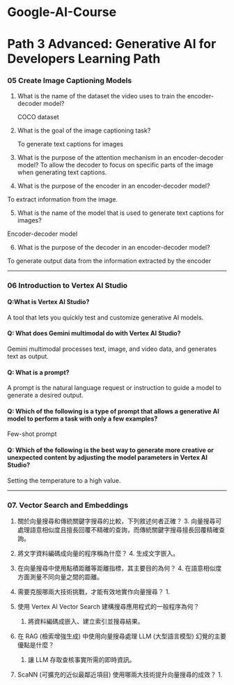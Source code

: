 # Google-AI-Course

# Path 3 Advanced: Generative AI for Developers Learning Path

### 05 Create Image Captioning Models

1. What is the name of the dataset the video uses to train the encoder-decoder model?

   COCO dataset
2. What is the goal of the image captioning task? 

   To generate text captions for images
3. What is the purpose of the attention mechanism in an encoder-decoder model?
   To allow the decoder to focus on specific parts of the image when generating text captions.
   
4. What is the purpose of the encoder in an encoder-decoder model?
  
  To extract information from the image.
  
5. What is the name of the model that is used to generate text captions for images?
  
  Encoder-decoder model
  
6. What is the purpose of the decoder in an encoder-decoder model?
  
  To generate output data from the information extracted by the encoder

----------------------------------------------------------------------------------

### 06 Introduction to Vertex AI Studio

#### Q:What is Vertex AI Studio?
A tool that lets you quickly test and customize generative AI models.

#### Q: What does Gemini multimodal do with Vertex AI Studio?
Gemini multimodal processes text, image, and video data, and generates text as output.

#### Q: What is a prompt?
A prompt is the natural language request or instruction to guide a model to generate a desired output.

#### Q: Which of the following is a type of prompt that allows a generative AI model to perform a task with only a few examples?
Few-shot prompt

#### Q: Which of the following is the best way to generate more creative or unexpected content by adjusting the model parameters in Vertex AI Studio?
Setting the temperature to a high value.

----------------------------------------------------------------------------------
### **07. Vector Search and Embeddings**

1. 關於向量搜尋和傳統關鍵字搜尋的比較，下列敘述何者正確？
    3. 向量搜尋可處理語意相似度且擅長回覆不精確的查詢，而傳統關鍵字搜尋擅長回覆精確查詢。
      
2. 將文字資料編碼成向量的程序稱為什麼？
    4. 生成文字嵌入。
       
3. 在向量搜尋中使用點積距離等距離指標，其主要目的為何？
    4. 在語意相似度方面測量不同向量之間的距離。
       
4. 需要克服哪兩大技術挑戰，才能有效地實作向量搜尋？
    1.
       
5. 使用 Vertex AI Vector Search 建構搜尋應用程式的一般程序為何？
    1. 將資料編碼成嵌入、建立索引並搜尋結果。
       
6. 在 RAG (檢索增強生成) 中使用向量搜尋處理 LLM (大型語言模型) 幻覺的主要優點是什麼？
    1. 讓 LLM 存取查核事實所需的即時資訊。
       
7. ScaNN (可擴充的近似最鄰近項目) 使用哪兩大技術提升向量搜尋的成效？
    1. 
